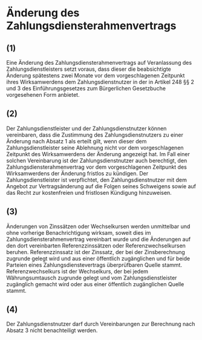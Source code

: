 # Änderung des Zahlungsdiensterahmenvertrags



## (1)

 Eine Änderung des Zahlungsdiensterahmenvertrags auf Veranlassung des Zahlungsdienstleisters setzt voraus, dass dieser die beabsichtigte Änderung spätestens zwei Monate vor dem vorgeschlagenen Zeitpunkt ihres Wirksamwerdens dem Zahlungsdienstnutzer in der in Artikel 248 §§ 2 und 3 des Einführungsgesetzes zum Bürgerlichen Gesetzbuche vorgesehenen Form anbietet.

## (2)

 Der Zahlungsdienstleister und der Zahlungsdienstnutzer können vereinbaren, dass die Zustimmung des Zahlungsdienstnutzers zu einer Änderung nach Absatz 1 als erteilt gilt, wenn dieser dem Zahlungsdienstleister seine Ablehnung nicht vor dem vorgeschlagenen Zeitpunkt des Wirksamwerdens der Änderung angezeigt hat. Im Fall einer solchen Vereinbarung ist der Zahlungsdienstnutzer auch berechtigt, den Zahlungsdiensterahmenvertrag vor dem vorgeschlagenen Zeitpunkt des Wirksamwerdens der Änderung fristlos zu kündigen. Der Zahlungsdienstleister ist verpflichtet, den Zahlungsdienstnutzer mit dem Angebot zur Vertragsänderung auf die Folgen seines Schweigens sowie auf das Recht zur kostenfreien und fristlosen Kündigung hinzuweisen.

## (3)

 Änderungen von Zinssätzen oder Wechselkursen werden unmittelbar und ohne vorherige Benachrichtigung wirksam, soweit dies im Zahlungsdiensterahmenvertrag vereinbart wurde und die Änderungen auf den dort vereinbarten Referenzzinssätzen oder Referenzwechselkursen beruhen. Referenzzinssatz ist der Zinssatz, der bei der Zinsberechnung zugrunde gelegt wird und aus einer öffentlich zugänglichen und für beide Parteien eines Zahlungsdienstevertrags überprüfbaren Quelle stammt. Referenzwechselkurs ist der Wechselkurs, der bei jedem Währungsumtausch zugrunde gelegt und vom Zahlungsdienstleister zugänglich gemacht wird oder aus einer öffentlich zugänglichen Quelle stammt.

## (4)

 Der Zahlungsdienstnutzer darf durch Vereinbarungen zur Berechnung nach Absatz 3 nicht benachteiligt werden. 

